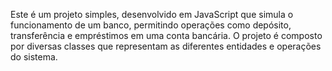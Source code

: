 Este é um projeto simples, desenvolvido em JavaScript que simula o funcionamento de um banco, permitindo operações como depósito, transferência e empréstimos em uma conta bancária. O projeto é composto por diversas classes que representam as diferentes entidades e operações do sistema. 